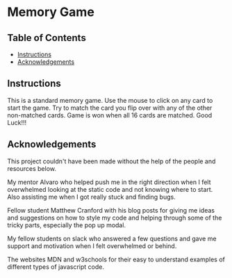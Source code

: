 # Memory Game

## Table of Contents

* [Instructions](#instructions)
* [Acknowledgements](#acknowledgements)

## Instructions

This is a standard memory game.  Use the mouse to click on any card to start the game.  Try to match the card you flip over with any of the other non-matched cards.  Game is won when all 16 cards are matched. Good Luck!!!

## Acknowledgements

This project couldn't have been made without the help of the people and resources below.

My mentor Alvaro who helped push me in the right direction when I felt overwhelmed looking at the static code and not knowing where to start.  Also assisting me when I got really stuck and finding bugs.

Fellow student Matthew Cranford with his blog posts for giving me ideas and suggestions on how to style my code and helping through some of the tricky parts, especially the pop up modal.

My fellow students on slack who answered a few questions and gave me support and motivation when I felt overwhelmed or behind.

The websites MDN and w3schools for their easy to understand examples of different types of javascript code.
